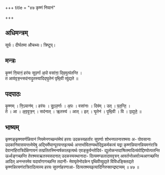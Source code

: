 +++
title = "४७ कृष्णं नियानं"

+++
## अधिमन्त्रम्
सूर्यः। दीर्घतमा औचथ्यः। त्रिष्टुप्।

## मन्त्रः
कृ॒ष्णं नि॒यानं॒ हर॑यः सुप॒र्णा अ॒पो वसा॑ना॒ दिव॒मुत्प॑तन्ति ।  
त आव॑वृत्र॒न्त्सद॑नादृ॒तस्यादिद्घृ॒तेन॑ पृथि॒वी व्यु॑द्यते ॥

## पदपाठः
कृ॒ष्णम् । नि॒ऽयान॑म् । हर॑यः । सु॒ऽप॒र्णाः । अ॒पः । वसा॑नाः । दिव॑म् । उत् । प॒त॒न्ति॒ ।  
ते । आ । अ॒व॒वृ॒त्र॒न् । सद॑नात् । ऋ॒तस्य॑ । आत् । इत् । घृ॒तेन॑ । पृ॒थि॒वी । वि । उ॒द्य॒ते॒ ॥

## भाष्यम्
कृष्णङ्कृष्णवर्णन्नियानं नियमेनगच्छन्तंमेघं हरयः उदकस्यहर्तारः सुपर्णाः शोभनपतनारश्मयः अ- पोवसानाः उदकानिवासयन्तःमेघेषु अद्भिर्मेघान्पूरयन्तइत्यर्थः अन्तर्भावितण्यर्थाद्द्विकर्मकत्वं यद्वा कृष्णन्नियानन्नियमनंरात्रिः देवानांहिरात्रिर्दक्षिणायनं तत्प्रतितस्मिन्वर्षकालइत्यर्थः एवङ्कुर्वन्तोदिवं- द्युलोकन्तदाश्रितमादित्यंवोद्दिश्योत्पतन्ति ऊर्ध्वङ्गच्छन्ति तेरश्मयऋतस्यसदनात् उदकस्यस्थानादा- दित्यमण्डलादाववृत्रन् आवर्तन्तेअर्वाञ्चआगच्छन्ति आदित् अनन्तरमेव यदार्वागागच्छन्ति तदानी- मेवघृतेनोदकेन पृथिवीव्युद्यते विविधङ्क्लिद्यते कृष्णन्निरयणंरात्रिरादित्यस्य हरयः सुपर्णाहरणाआ- दित्यरश्मयइत्यादिनिरुक्तन्द्रष्टव्यम् ॥ ४७ ॥